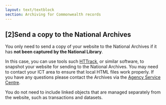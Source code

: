 ```yaml
---
layout: text/textblock
section: Archiving for Commonwealth records
---
```

## [2]Send a copy to the National Archives

You only need to send a copy of your website to the National Archives if it has **not been captured by the National Library**.

In this case, you can use tools such [HTTrack](https://www.httrack.com/), or similar software, to snapshot your website for sending to the National Archives.
You may need to contact your ICT area to ensure that local HTML files work properly.
If you have any questions please contact the Archives via the [Agency Service Centre](http://www.naa.gov.au/information-management/support/agency-service-centre/index.aspx).

You do not need to include linked objects that are managed separately from the website, such as transactions and datasets.
